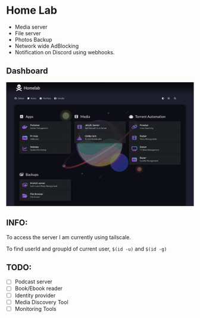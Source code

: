 # Home Lab 
- Media server 
- File server
- Photos Backup 
- Network wide AdBlocking 
- Notification on Discord using webhooks. 

## Dashboard

![Homer Dashboard](./assets/dashboard.webp) 

## INFO: 

To access the server I am currently using tailscale.

To find userId and groupId of current user, `$(id -u)` and `$(id -g)`

## TODO: 

- [ ] Podcast server
- [ ] Book/Ebook reader 
- [ ] Identity provider
- [ ] Media Discovery Tool
- [ ] Monitoring Tools
